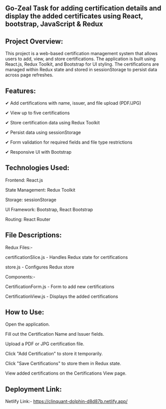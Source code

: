 ## Go-Zeal Task for adding certification details and display the added certificates using React, bootstrap, JavaScript & Redux

## Project Overview:

This project is a web-based certification management system that allows users to add, view, and store certifications. The application is built using React.js, Redux Toolkit, and Bootstrap for UI styling. The certifications are managed within Redux state and stored in sessionStorage to persist data across page refreshes.

## Features:

✔ Add certifications with name, issuer, and file upload (PDF/JPG)

✔ View up to five certifications

✔ Store certification data using Redux Toolkit

✔ Persist data using sessionStorage

✔ Form validation for required fields and file type restrictions

✔ Responsive UI with Bootstrap


## Technologies Used:

Frontend: React.js

State Management: Redux Toolkit

Storage: sessionStorage

UI Framework: Bootstrap, React Bootstrap

Routing: React Router


## File Descriptions:

Redux Files:-

certificationSlice.js - Handles Redux state for certifications

store.js - Configures Redux store

Components:-

CertificationForm.js - Form to add new certifications

CertificationView.js - Displays the added certifications


## How to Use:

Open the application.

Fill out the Certification Name and Issuer fields.

Upload a PDF or JPG certification file.

Click "Add Certification" to store it temporarily.

Click "Save Certifications" to store them in Redux state.

View added certifications on the Certifications View page.

## Deployment Link:

Netlify Link:-  https://clinquant-dolphin-d8d87b.netlify.app/

